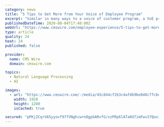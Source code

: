 ```yaml
---
category: news
title: "5 Tips to Get More from Your Voice of Employee Program"
excerpt: "Similar in many ways to a voice of customer program, a VoE program is about enhancing and improving the employee journey - all the touchpoints and interactions employees have with their employer. The VoE process enables employees to have a voice in the business and see that their ideas and opinions are valued,"
publishedDateTime: 2020-08-04T17:40:00Z
webUrl: "https://www.cmswire.com/employee-experience/5-tips-to-get-more-from-your-voice-of-employee-program/"
type: article
quality: 24
heat: 24
published: false

provider:
  name: CMS Wire
  domain: cmswire.com

topics:
  - Natural Language Processing
  - AI

images:
  - url: "https://www.cmswire.com/-/media/45c844cf2b3c4afdb9be840c7fcbec30.ashx"
    width: 1920
    height: 1280
    isCached: true

secured: "pPKjZCqrVA5yyovf97fVNghcw+nDgpbARvfG/xzPRp6lATa0d7imFwv37Qox1ydn1aHW9gayXPAlLU+RWx/K34vmAL4r8jb3MfHv0FAvWB9MYVuScu1tvPyrqGxjuziR2x658LPctyQ9begf+PKjWTJMrJht7yYcxG38F/Oo7Vc+ZNuoQ1JzgszSLRCz2L7TqW3efsl1gBdJQNpz/KvgiT4vhR30dqMW08YE8Kk6+EvTWluvdPPG5TUdInXYTRGDam1y/tolOEXHw7AzJwzFfqL3OKWma2DHSTpR2nP1wC9KVRLSqOwXPZ1tbvfdo277RQUQxnT/YKa8nP8tNbmjBQ==;Sl5lc+Fat5TgywynuV0HQg=="
---
```


